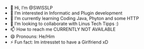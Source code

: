 - 👋 Hi, I’m @SWISSLP
- 👀 I’m interested in Informatic and Plugin development
- 🌱 I’m currently learning Coding Java, Phyton and some HTTP
- 💞️ I’m looking to collaborate with Linus Tech Tipps :)
- 📫 How to reach me CURRENTLY NOT AVAILABLE
- 😄 Pronouns: He/Him
- ⚡ Fun fact: Im intresstet to have a Girlfriend xD

<!---
SWISSLP/SWISSLP is a ✨ special ✨ repository because its `README.md` (this file) appears on your GitHub profile.
You can click the Preview link to take a look at your changes.
--->

